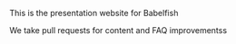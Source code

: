 This is the presentation website for Babelfish

We take pull requests for content and FAQ improvementss
